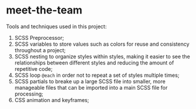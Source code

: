 # meet-the-team

Tools and techniques used in this project:
1. SCSS Preprocessor;
2. SCSS variables to store values such as colors for reuse and consistency throughout a project;
3. SCSS nesting to organize styles within styles, making it easier to see the relationships between different styles and reducing the amount of repetitive code;
4. SCSS loop `@each` in order not to repeat a set of styles multiple times;
5. SCSS partials to breake up a large SCSS file into smaller, more manageable files that can be imported into a main SCSS file for processing;
6. CSS animation and keyframes;
